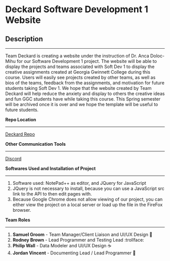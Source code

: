 # Deckard Software Development 1 Website
## Description
- - -
Team Deckard is creating a website under the instruction of Dr. Anca Doloc-Mihu for our Software Development 1 project. The website will be able to display the projects and teams associated with Soft Dev 1 to display the creative assignments created at Georgia Gwinnett College during this course. Users will easily see projects created by other teams, as well as bios of the teams, feedback from the assignments, and motivation for future students taking Soft Dev 1. We hope that the website created by Team Deckard will help reduce the anxiety and display to others the creative ideas and fun GGC students have while taking this course. This Spring semester will be archived once it is over and we hope the template will be useful to future students.

**Repo Location**
- - -
[Deckard Repo](https://github.com/GGC-SD/Deckard)


**Other Communication Tools**
- - -
[Discord](https://discordapp.com)

**Softwares Used and Installation of Project**
- - -
1. Software used: NotePad++ as editor, and JQuery for JavaScript
2. JQuery is not necessary to install, because you can use a JavaScript src link to the API to then edit pages with.
3. Because Google Chrome does not allow viewing of our project, you can either view the project on a local server or load up the file in the FireFox browser.


**Team Roles**
- - -
1. **Samuel Groom** - Team Manager/Client Liaison and UI/UX Design :metal:
2. **Rodney Brown** - Lead Programmer and Testing Lead :trollface:
3. **Philip Wall** - Data Modeler and UI/UX Design :coffee:
4. **Jordan Vincent** - Documenting Lead / Lead Programmer :dragon: